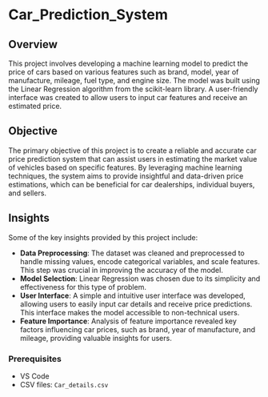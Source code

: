 # Car_Prediction_System
## Overview

This project involves developing a machine learning model to predict the price of cars based on various features such as brand, model, year of manufacture, mileage, fuel type, and engine size. The model was built using the Linear Regression algorithm from the scikit-learn library. A user-friendly interface was created to allow users to input car features and receive an estimated price.
## Objective

The primary objective of this project is to create a reliable and accurate car price prediction system that can assist users in estimating the market value of vehicles based on specific features. By leveraging machine learning techniques, the system aims to provide insightful and data-driven price estimations, which can be beneficial for car dealerships, individual buyers, and sellers.
## Insights

Some of the key insights provided by this project include:
- **Data Preprocessing**: The dataset was cleaned and preprocessed to handle missing values, encode categorical variables, and scale features. This step was crucial in improving the accuracy of the model.
- **Model Selection**:  Linear Regression was chosen due to its simplicity and effectiveness for this type of problem.
- **User Interface**: A simple and intuitive user interface was developed, allowing users to easily input car details and receive price predictions. This interface makes the model accessible to non-technical users.
- **Feature Importance**: Analysis of feature importance revealed key factors influencing car prices, such as brand, year of manufacture, and mileage, providing valuable insights for users.

### Prerequisites

- VS Code
- CSV files: `Car_details.csv`
